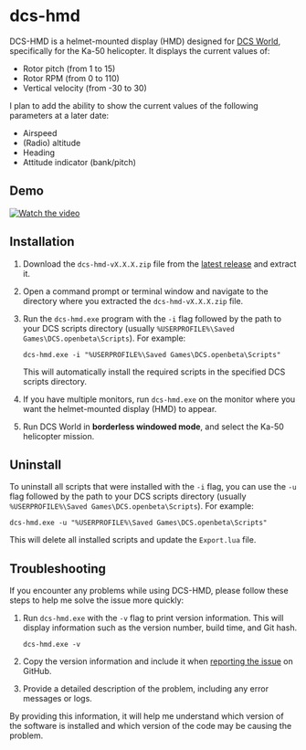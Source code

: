 # dcs-hmd

DCS-HMD is a helmet-mounted display (HMD) designed for [DCS World](https://www.digitalcombatsimulator.com/), specifically for the Ka-50 helicopter. It displays the current values of:

- Rotor pitch (from 1 to 15)
- Rotor RPM (from 0 to 110)
- Vertical velocity (from -30 to 30)

I plan to add the ability to show the current values of the following parameters at a later date:

- Airspeed
- (Radio) altitude
- Heading
- Attitude indicator (bank/pitch)

## Demo

[![Watch the video](https://markdown-videos.deta.dev/youtube/zoILcRMmNAw)](https://www.youtube.com/watch?v=zoILcRMmNAw)

## Installation

1. Download the `dcs-hmd-vX.X.X.zip` file from the [latest release](https://github.com/dimchansky/dcs-hmd/releases/latest) and extract it.

2. Open a command prompt or terminal window and navigate to the directory where you extracted the `dcs-hmd-vX.X.X.zip` file.

3. Run the `dcs-hmd.exe` program with the `-i` flag followed by the path to your DCS scripts directory (usually `%USERPROFILE%\Saved Games\DCS.openbeta\Scripts`). For example:

       dcs-hmd.exe -i "%USERPROFILE%\Saved Games\DCS.openbeta\Scripts"

   This will automatically install the required scripts in the specified DCS scripts directory.

4. If you have multiple monitors, run `dcs-hmd.exe` on the monitor where you want the helmet-mounted display (HMD) to appear.

5. Run DCS World in **borderless windowed mode**, and select the Ka-50 helicopter mission.

## Uninstall

To uninstall all scripts that were installed with the `-i` flag, you can use the `-u` flag followed by the path to your DCS scripts directory (usually `%USERPROFILE%\Saved Games\DCS.openbeta\Scripts`). For example:

    dcs-hmd.exe -u "%USERPROFILE%\Saved Games\DCS.openbeta\Scripts"

This will delete all installed scripts and update the `Export.lua` file.

## Troubleshooting

If you encounter any problems while using DCS-HMD, please follow these steps to help me solve the issue more quickly:

1. Run `dcs-hmd.exe` with the `-v` flag to print version information. This will display information such as the version number, build time, and Git hash.

       dcs-hmd.exe -v

2. Copy the version information and include it when [reporting the issue](https://github.com/dimchansky/dcs-hmd/issues) on GitHub.

3. Provide a detailed description of the problem, including any error messages or logs.

By providing this information, it will help me understand which version of the software is installed and which version of the code may be causing the problem.